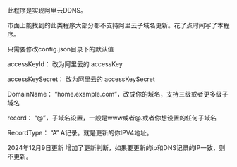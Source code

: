 此程序是实现阿里云DDNS。

市面上能找到的此类程序大部分都不支持阿里云子域名更新。花了点时间写了本程序。&#x20;

只需要修改config.json目录下的默认值&#x20;

accessKeyId： 改为阿里云的 accessKey&#x20;

accessKeySecret： 改为阿里云的 accessKeySecret

DomainName： “home.example.com”，改成你的域名，支持三级或者更多级子域名&#x20;

record： “@”，子域名设置，一般是www或者@.或者你想设置的任何子域名

RecordType： “A” A记录。就是更新的你IPV4地址。

2024年12月9日更新
增加了更新判断，如果要更新的ip和DNS记录的IP一致，则不更新。
